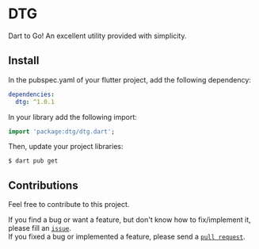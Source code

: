 <!--
Publish to pub.dev
1. Edit version on pubspec.yaml
2. Add information on CHANGELOG.md
3. Check the package
   $ dart pub publish --dry-run
4. Publish to pub.dev
   $ dart pub publish

# update project libraries
$ dart pub get
# create documentation
$ dart doc .
-->

# DTG

Dart to Go! An excellent utility provided with simplicity.

## Install

In the pubspec.yaml of your flutter project, add the following dependency:
```yaml
dependencies:
  dtg: ^1.0.1
```

In your library add the following import:
```dart
import 'package:dtg/dtg.dart';
```

Then, update your project libraries:
```shell
$ dart pub get
```

## Contributions

Feel free to contribute to this project.

If you find a bug or want a feature, but don't know how to fix/implement it, please fill an [`issue`](https://github.com/andypangaribuan/DTG/issues).  
If you fixed a bug or implemented a feature, please send a [`pull request`](https://github.com/andypangaribuan/DTG/pulls).
